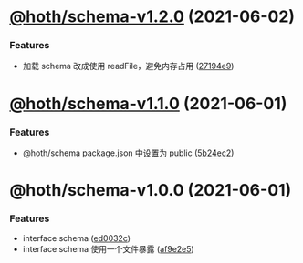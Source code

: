 # [@hoth/schema-v1.2.0](https://github.com/searchfe/hoth/compare/@hoth/schema-v1.1.0...@hoth/schema-v1.2.0) (2021-06-02)


### Features

* 加载 schema 改成使用 readFile，避免内存占用 ([27194e9](https://github.com/searchfe/hoth/commit/27194e9eae0d2cc94fa3fc03fe657b582f8c0751))

# [@hoth/schema-v1.1.0](https://github.com/searchfe/hoth/compare/@hoth/schema-v1.0.0...@hoth/schema-v1.1.0) (2021-06-01)


### Features

* @hoth/schema  package.json 中设置为 public ([5b24ec2](https://github.com/searchfe/hoth/commit/5b24ec2fed8642e493eb930c112d5cffbc2ce6b1))

# @hoth/schema-v1.0.0 (2021-06-01)


### Features

* interface schema ([ed0032c](https://github.com/searchfe/hoth/commit/ed0032c648b51f30a55fee107e9d98a6fddc4fbc))
* interface schema 使用一个文件暴露 ([af9e2e5](https://github.com/searchfe/hoth/commit/af9e2e52cac13b91673bdccf41c37d367b177524))
